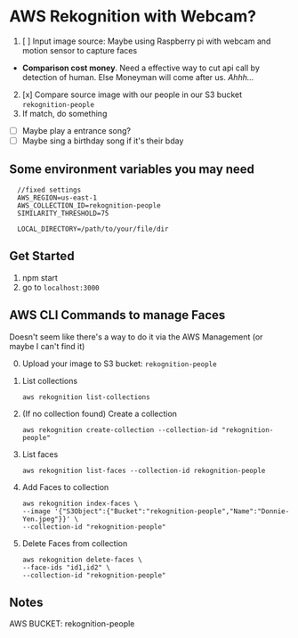 # AWS Rekognition with Webcam?

1. [ ] Input image source: Maybe using Raspberry pi with webcam and motion sensor to capture faces
  * **Comparison cost money**. Need a effective way to cut api call by detection of human. Else Moneyman will come after us. *Ahhh...*
2. [x] Compare source image with our people in our S3 bucket `rekognition-people`
3. If match, do something
  * [ ] Maybe play a entrance song?
  * [ ] Maybe sing a birthday song if it's their bday

## Some environment variables you may need
```
  //fixed settings
  AWS_REGION=us-east-1
  AWS_COLLECTION_ID=rekognition-people
  SIMILARITY_THRESHOLD=75

  LOCAL_DIRECTORY=/path/to/your/file/dir
```

## Get Started
1. npm start
2. go to `localhost:3000`


## AWS CLI Commands to manage Faces
Doesn't seem like there's a way to do it via the AWS Management (or maybe I can't find it)

0. Upload your image to S3 bucket: `rekognition-people`
1. List collections
    ```
    aws rekognition list-collections
    ```
2. (If no collection found) Create a collection
    ```
    aws rekognition create-collection --collection-id "rekognition-people"
    ```
3. List faces
    ```
    aws rekognition list-faces --collection-id rekognition-people
    ```
4. Add Faces to collection
    ```
    aws rekognition index-faces \
    --image '{"S3Object":{"Bucket":"rekognition-people","Name":"Donnie-Yen.jpeg"}}' \
    --collection-id "rekognition-people"
    ```

5. Delete Faces from collection
    ```
    aws rekognition delete-faces \
    --face-ids "id1,id2" \
    --collection-id "rekognition-people"
    ```

## Notes
AWS BUCKET: rekognition-people
